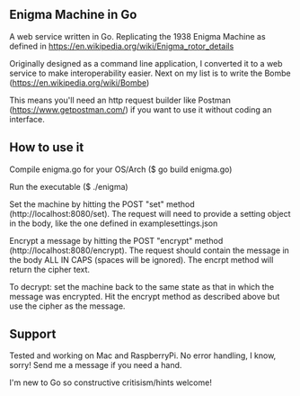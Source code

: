 ## Enigma Machine in Go
A web service written in Go. Replicating the 1938 Enigma Machine as defined in https://en.wikipedia.org/wiki/Enigma_rotor_details

Originally designed as a command line application, I converted it to a web service to make interoperability easier. Next on my list is to write the Bombe (https://en.wikipedia.org/wiki/Bombe)

This means you'll need an http request builder like Postman (https://www.getpostman.com/) if you want to use it without coding an interface.

## How to use it
Compile enigma.go for your OS/Arch ($ go build enigma.go)

Run the executable ($ ./enigma)

Set the machine by hitting the POST "set" method (http://localhost:8080/set). The request will need to provide a setting object in the body, like the one defined in examplesettings.json

Encrypt a message by hitting the POST "encrypt" method (http://localhost:8080/encrypt). The request should contain the message in the body ALL IN CAPS (spaces will be ignored). The encrpt method will return the cipher text.

To decrypt: set the machine back to the same state as that in which the message was encrypted. Hit the encrypt method as described above but use the cipher as the message.

## Support
Tested and working on Mac and RaspberryPi. No error handling, I know, sorry! Send me a message if you need a hand.

I'm new to Go so constructive critisism/hints welcome!